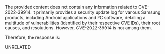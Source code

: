 The provided content does not contain any information related to CVE-2022-39914. It primarily provides a security update log for various Samsung products, including Android applications and PC software, detailing a multitude of vulnerabilities (identified by their respective CVE IDs), their root causes, and resolutions. However, CVE-2022-39914 is not among them.

Therefore, the response is:

UNRELATED